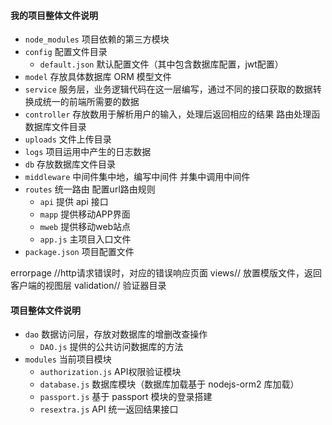 #### 我的项目整体文件说明

- `node_modules` 项目依赖的第三方模块
- `config` 配置文件目录
  - `default.json` 默认配置文件（其中包含数据库配置，jwt配置）
- `model` 存放具体数据库 ORM 模型文件
- `service` 服务层，业务逻辑代码在这一层编写，通过不同的接口获取的数据转换成统一的前端所需要的数据 
- `controller` 存放数用于解析用户的输入，处理后返回相应的结果 路由处理函数据库文件目录
- `uploads` 文件上传目录 
- `logs` 项目运用中产生的日志数据 
- `db` 存放数据库文件目录
- `middleware` 中间件集中地，编写中间件 并集中调用中间件
- `routes` 统一路由 配置url路由规则
  - `api` 提供 api 接口
  - `mapp` 提供移动APP界面
  - `mweb` 提供移动web站点
  - `app.js` 主项目入口文件
- `package.json` 项目配置文件


errorpage //http请求错误时，对应的错误响应页面
views// 放置模版文件，返回客户端的视图层
validation// 验证器目录

#### 项目整体文件说明


- `dao` 数据访问层，存放对数据库的增删改查操作
  - `DAO.js` 提供的公共访问数据库的方法
- `modules` 当前项目模块
  - `authorization.js` API权限验证模块
  - `database.js` 数据库模块（数据库加载基于 nodejs-orm2 库加载）
  - `passport.js` 基于 passport 模块的登录搭建
  - `resextra.js` API 统一返回结果接口

